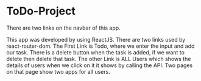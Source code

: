 # ToDo-Project

There are two links on the navbar of this app. 

This app was developed by using ReactJS. 
There are two links used by react-router-dom. 
The First Link is Todo, where we enter the input and add our task. 
There is a delete button when the task is added, if we want to delete then delete that task.
The other Link is ALL Users which shows the details of users when we click on it it shows by calling the API. 
Two pages on that page show two apps for all users.

